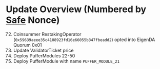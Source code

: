 # Update Overview (Numbered by [Safe](https://app.safe.global/home?safe=eth:0xC0896ab1A8cae8c2C1d27d011eb955Cca955580d) Nonce)
72. Coinsummer RestakingOperator (`0x59639aeee35c4108923fd16e66055b347fbeadd2`) opted into EigenDA Quorum 0x01
73. Update ValidatorTicket price
74. Deploy PufferModules 22-50
75. Deploy PufferModule with name `PUFFER_MODULE_21`